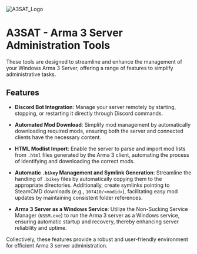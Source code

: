 ![A3SAT_Logo](https://github.com/user-attachments/assets/c12b4ff3-41c3-4370-80ce-dfe9c6f3abd4)

# A3SAT - Arma 3 Server Administration Tools

These tools are designed to streamline and enhance the management of your Windows Arma 3 Server, offering a range of features to simplify administrative tasks.

## Features

- **Discord Bot Integration**: Manage your server remotely by starting, stopping, or restarting it directly through Discord commands.

- **Automated Mod Download**: Simplify mod management by automatically downloading required mods, ensuring both the server and connected clients have the necessary content.

- **HTML Modlist Import**: Enable the server to parse and import mod lists from `.html` files generated by the Arma 3 client, automating the process of identifying and downloading the correct mods.

- **Automatic `.bikey` Management and Symlink Generation**: Streamline the handling of `.bikey` files by automatically copying them to the appropriate directories. Additionally, create symlinks pointing to SteamCMD downloads (e.g., `107410/<modid>`), facilitating easy mod updates by maintaining consistent folder references.

- **Arma 3 Server as a Windows Service**: Utilize the Non-Sucking Service Manager (`NSSM.exe`) to run the Arma 3 server as a Windows service, ensuring automatic startup and recovery, thereby enhancing server reliability and uptime.

Collectively, these features provide a robust and user-friendly environment for efficient Arma 3 server administration.

